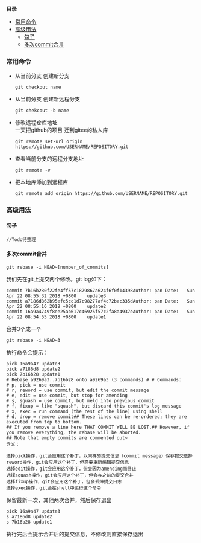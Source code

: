 <!-- START doctoc generated TOC please keep comment here to allow auto update -->
<!-- DON'T EDIT THIS SECTION, INSTEAD RE-RUN doctoc TO UPDATE -->
**目录**

- [常用命令](#%E5%B8%B8%E7%94%A8%E5%91%BD%E4%BB%A4)
- [高级用法](#%E9%AB%98%E7%BA%A7%E7%94%A8%E6%B3%95)
  - [勾子](#%E5%8B%BE%E5%AD%90)
  - [多次commit合并](#%E5%A4%9A%E6%AC%A1commit%E5%90%88%E5%B9%B6)

<!-- END doctoc generated TOC please keep comment here to allow auto update -->

### 常用命令
 - 从当前分支 创建新分支
    ```
    git checkout name
    ```
 - 从当前分支 创建新远程分支
    ```
    git chekcout -b name
    ```
 - 修改远程仓库地址  
    一天把github的项目 迁到gitee的私人库
    
    ```
    git remote set-url origin https://github.com/USERNAME/REPOSITORY.git
    ```
    
 - 查看当前分支的远程分支地址
    ```
    git remote -v
    ```
 
 - 把本地库添加到远程库
    ```
    git remote add origin https://github.com/USERNAME/REPOSITORY.git
    ```
### 高级用法

#### 勾子
    //Todo待整理
    
#### 多次commit合并
```
git rebase -i HEAD~[number_of_commits]
```

我们先在git上提交两个修改。git log如下：  
```
commit 7b16b280f22fe4ff57c1879867a624f6f0f14398Author: pan Date:   Sun Apr 22 08:55:32 2018 +0800    update3
commit a7186d862b95efc5cc1d7c98277af4c72bac335dAuthor: pan Date:   Sun Apr 22 08:55:16 2018 +0800    update2
commit 16a9a4749f8ee25ab617c46925f57c2fa8a4937eAuthor: pan Date:   Sun Apr 22 08:54:55 2018 +0800    update1
```
合并3个成一个
```
git rebase -i HEAD~3
```
执行命令会提示：  
```
pick 16a9a47 update3 
pick a7186d8 update2
pick 7b16b28 update1 
# Rebase a9269a3..7b16b28 onto a9269a3 (3 commands) # # Commands: 
# p, pick = use commit 
# r, reword = use commit, but edit the commit message
# e, edit = use commit, but stop for amending
# s, squash = use commit, but meld into previous commit
# f, fixup = like "squash", but discard this commit's log message
# x, exec = run command (the rest of the line) using shell
# d, drop = remove commit## These lines can be re-ordered; they are executed from top to bottom.
## If you remove a line here THAT COMMIT WILL BE LOST.## However, if you remove everything, the rebase will be aborted.
## Note that empty commits are commented out~
含义：

选择pick操作，git会应用这个补丁，以同样的提交信息（commit message）保存提交选择reword操作，git会应用这个补丁，但需要重新编辑提交信息
选择edit操作，git会应用这个补丁，但会因为amending而终止
选择squash操作，git会应用这个补丁，但会与之前的提交合并
选择fixup操作，git会应用这个补丁，但会丢掉提交日志
选择exec操作，git会在shell中运行这个命令
```
保留最新一次，其他两次合并，然后保存退出
```
pick 16a9a47 update3 
s a7186d8 update2
s 7b16b28 update1
```
执行完后会提示合并后的提交信息，不修改则直接保存退出